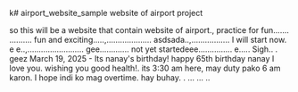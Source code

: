 k# airport_website_sample
website of airport project

so this will be a website that contain website of airport., practice for fun.......
..........
fun and exciting.....,....................
asdsada..,.................
I will start now. e e..,.........................
gee.............
not yet startedeee...............
e.....
Sigh..
.
geez
March 19, 2025 - Its nanay's birthday! happy 65th birthday nanay I love you. wishing you good health!. its 3:30 am here, may duty pako 6 am karon. I hope indi ko mag overtime. hay buhay. . ...
...
..
